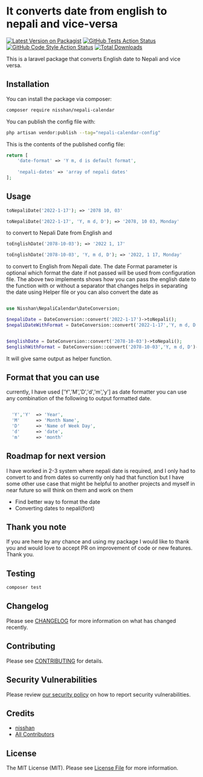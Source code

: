 # It converts date from english to nepali and vice-versa

[![Latest Version on Packagist](https://img.shields.io/packagist/v/nisshan/nepali-calendar.svg?style=flat-square)](https://packagist.org/packages/nisshan/nepali-calendar)
[![GitHub Tests Action Status](https://img.shields.io/github/workflow/status/nisshan/nepali-calendar/run-tests?label=tests)](https://github.com/nisshan/nepali-calendar/actions?query=workflow%3Arun-tests+branch%3Amain)
[![GitHub Code Style Action Status](https://img.shields.io/github/workflow/status/nisshan/nepali-calendar/Check%20&%20fix%20styling?label=code%20style)](https://github.com/nisshan/nepali-calendar/actions?query=workflow%3A"Check+%26+fix+styling"+branch%3Amain)
[![Total Downloads](https://img.shields.io/packagist/dt/nisshan/nepali-calendar.svg?style=flat-square)](https://packagist.org/packages/nisshan/nepali-calendar)

This is a laravel package that converts English date to Nepali and vice versa.

## Installation

You can install the package via composer:

```bash
composer require nisshan/nepali-calendar
```

You can publish the config file with:

```bash
php artisan vendor:publish --tag="nepali-calendar-config"
```

This is the contents of the published config file:

```php
return [
    'date-format' => 'Y m, d is default format',
    
    'nepali-dates' => 'array of nepali dates'
];
```

## Usage

```php
toNepaliDate('2022-1-17'); => '2078 10, 03'

toNepaliDate('2022-1-17', 'Y, m d, D'); => '2078, 10 03, Monday'
```

to convert to Nepali Date from English and

```php
toEnglishDate('2078-10-03'); => '2022 1, 17'

toEnglishDate('2078-10-03', 'Y, m d, D'); => '2022, 1 17, Monday'
```

to convert to English from Nepali date. 
The date Format parameter is optional which format the date if not passed will be used from configuration file. 
The above two implements shows how you can pass the english date to the function with or without a separator that
changes helps in separating the date using Helper file or you can also convert the date as

```php

use Nisshan\NepaliCalendar\DateConversion;

$nepaliDate = DateConversion::convert('2022-1-17')->toNepali();
$nepaliDateWithFormat = DateConversion::convert('2022-1-17','Y, m d, D')->toNepali();


$englishDate = DateConversion::convert('2078-10-03')->toNepali();
$englishWithFormat = DateConversion::convert('2078-10-03','Y, m d, D')->toNepali();

```
It will give same output as helper function.

## Format that you can use

currently, I have used ['Y','M','D','d','m','y'] as date formatter you can use any combination of the following to output formatted date.


```php

  'Y','Y'  => 'Year',
  'M'      => 'Month Name',
  'D'      => 'Name of Week Day',
  'd'      => 'date',
  'm'      => 'month'

```

## Roadmap for next version

I have worked in 2-3 system where nepali date is required, and I only had to convert to and from dates so currently only had that function but I have some other use case that might be helpful to another projects and myself in near future so will think on them and work on them

- Find better way to format the date
- Converting dates to nepali(font)

## Thank you note

If you are here by any chance and using my package I would like to thank you and would love to accept  PR on improvement of code or new features. Thank you.

## Testing

```bash
composer test
```

## Changelog

Please see [CHANGELOG](CHANGELOG.md) for more information on what has changed recently.

## Contributing

Please see [CONTRIBUTING](.github/CONTRIBUTING.md) for details.

## Security Vulnerabilities

Please review [our security policy](../../security/policy) on how to report security vulnerabilities.

## Credits

- [nisshan](https://github.com/Nisshan)
- [All Contributors](../../contributors)

## License

The MIT License (MIT). Please see [License File](LICENSE.md) for more information.
